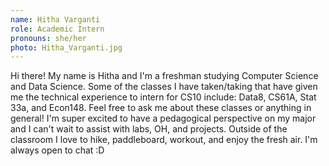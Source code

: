 ```yaml
---
name: Hitha Varganti
role: Academic Intern
pronouns: she/her
photo: Hitha_Varganti.jpg
---
```

Hi there! My name is Hitha and I'm a freshman studying Computer Science and Data Science. Some of the classes I have taken/taking that have given me the technical experience to intern for CS10 include: Data8, CS61A, Stat 33a, and Econ148. Feel free to ask me about these classes or anything in general! I'm super excited to have a pedagogical perspective on my major and I can't wait to assist with labs, OH, and projects. Outside of the classroom I love to hike, paddleboard, workout, and enjoy the fresh air. I'm always open to chat :D
